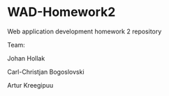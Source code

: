 # WAD-Homework2

Web application development homework 2 repository

Team:

Johan Hollak

Carl-Christjan Bogoslovski

Artur Kreegipuu
